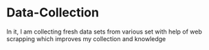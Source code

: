 # Data-Collection
In it, I am collecting fresh data sets from various set with help of web scrapping which improves my collection and knowledge
